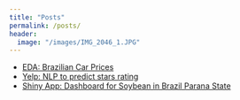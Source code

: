 ```yaml
---
title: "Posts"
permalink: /posts/
header:
  image: "/images/IMG_2046_1.JPG"
---
```


* [EDA: Brazilian Car Prices](https://ddantasds.github.io/fipe/)
* [Yelp: NLP to predict stars rating](https://ddantasds.github.io/yelp_nlp/)
* [Shiny App: Dashboard for Soybean in Brazil Parana State](https://cloud.smartcampo.com/tools/shiny/soybean/soybean_PR/)
